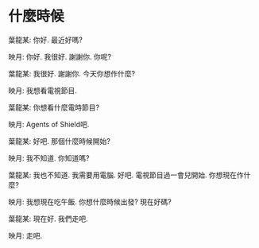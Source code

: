 什麼時候
=======


葉龍某: 你好. 最近好嗎?


映月: 你好. 我很好. 謝謝你. 你呢?


葉龍某: 我很好. 謝謝你. 今天你想作什麼?


映月: 我想看電視節目.


葉龍某: 你想看什麼電時節目?


映月: Agents of Shield吧.


葉龍某: 好吧. 那個什麼時候開始?


映月: 我不知道. 你知道嗎?


葉龍某: 我也不知道. 我需要用電腦. 好吧. 電視節目過一會兒開始. 你想現在作什麼?


映月: 我想現在吃午飯. 你想什麼時候出發? 現在好碼?


葉龍某: 現在好. 我們走吧.


映月: 走吧.
